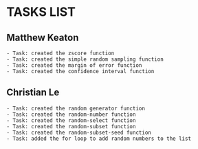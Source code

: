 # TASKS LIST

Matthew Keaton
- 
    - Task: created the zscore function
    - Task: created the simple random sampling function
    - Task: created the margin of error function
    - Task: created the confidence interval function

Christian Le
-
    - Task: created the random generator function
    - Task: created the random-number function
    - Task: created the random-select function
    - Task: created the random-subset function
    - Task: created the random-subset-seed function
    - Task: added the for loop to add random numbers to the list



